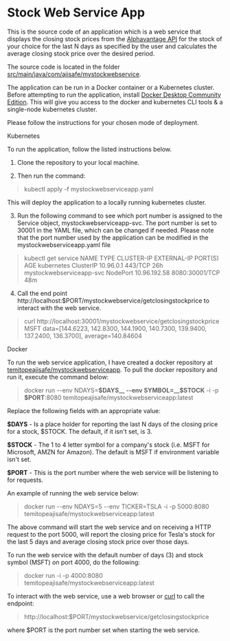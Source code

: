# Stock Web Service App
This is the source code of an application which is a web service that displays the closing stock prices from the [Alphavantage API](https://www.alphavantage.co/documentation/#dailyadj) for the stock of your choice for the last N days as specified by the user and calculates the average closing stock price over the desired period.

The source code is located in the folder [src/main/java/com/ajisafe/mystockwebservice](https://github.com/ajisafet/mystockwebserviceapp/tree/master/src/main/java/com/ajisafe/mystockwebservice).

The application can be run in a Docker container or a Kubernetes cluster. Before attempting to run the application, install [Docker Desktop Community Edition](https://www.docker.com/products/docker-desktop). This will give you access to the docker and kubernetes CLI tools & a single-node kubernetes cluster.

Please follow the instructions for your chosen mode of deployment.

Kubernetes

To run the application, follow the listed instructions below.
1. Clone the repository to your local machine.

2. Then run the command:

> kubectl apply -f mystockwebserviceapp.yaml

This will deploy the application to a locally running kubernetes cluster.

3. Run the following command to see which port number is assigned to the Service object, mystockwebserviceapp-svc. The port number is set to 30001 in the YAML file, which can be changed if needed. Please note that the port number used by the application can be modified in the mystockwebserviceapp.yaml file

> kubectl get service
NAME                       TYPE        CLUSTER-IP     EXTERNAL-IP   PORT(S)          AGE
kubernetes                 ClusterIP   10.96.0.1      <none>        443/TCP          26h
mystockwebserviceapp-svc   NodePort    10.96.192.58   <none>        8080:30001/TCP   48m

4. Call the end point http://localhost:$PORT/mystockwebservice/getclosingstockprice to interact with the web service.

> curl http://localhost:30001/mystockwebservice/getclosingstockprice
MSFT data=[144.6223, 142.8300, 144.1900, 140.7300, 139.9400, 137.2400, 136.3700], average=140.84604

Docker

To run the web service application, I have created a docker repository at [temitopeajisafe/mystockwebserviceapp](https://hub.docker.com/r/temitopeajisafe/mystockwebserviceapp). To pull the docker repository and run it, execute the command below: 

> docker run --env NDAYS=__$DAYS__ --env SYMBOL=__$STOCK__ -i -p __$PORT__:8080 temitopeajisafe/mystockwebserviceapp:latest

Replace the following fields with an appropriate value:

__$DAYS__ - Is a place holder for reporting the last N days of the closing price for a stock, $STOCK. The default, if it isn't set, is 3.

__$STOCK__ - The 1 to 4 letter symbol for a company's stock (i.e. MSFT for Microsoft, AMZN for Amazon). The default is MSFT if environment variable isn't set.

__$PORT__ - This is the port number where the web service will be listening to for requests.

An example of running the web service below:
> docker run --env NDAYS=5 --env TICKER=TSLA -i -p 5000:8080 temitopeajisafe/mystockwebserviceapp:latest

The above command will start the web service and on receiving a HTTP request to the port 5000, will report the closing price for Tesla's stock for the last 5 days and average closing stock price over those days.

To run the web service with the default number of days (3) and stock symbol (MSFT) on port 4000, do the following:
> docker run -i -p 4000:8080 temitopeajisafe/mystockwebserviceapp:latest

To interact with the web service, use a web browser or [curl](https://curl.haxx.se/download.html) to call the endpoint: 
> http://localhost:$PORT/mystockwebservice/getclosingstockprice

where $PORT is the port number set when starting the web service.
